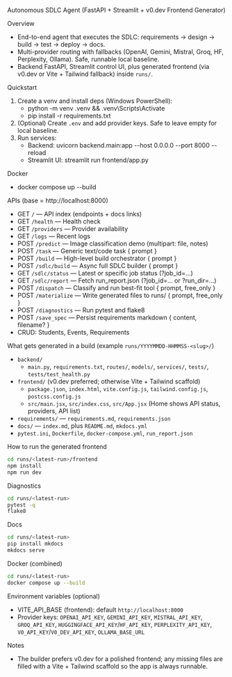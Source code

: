 Autonomous SDLC Agent (FastAPI + Streamlit + v0.dev Frontend Generator)

Overview
- End-to-end agent that executes the SDLC: requirements → design → build → test → deploy → docs.
- Multi-provider routing with fallbacks (OpenAI, Gemini, Mistral, Groq, HF, Perplexity, Ollama). Safe, runnable local baseline.
- Backend FastAPI, Streamlit control UI, plus generated frontend (via v0.dev or Vite + Tailwind fallback) inside `runs/`.

Quickstart
1) Create a venv and install deps (Windows PowerShell):
   - python -m venv .venv && .venv\Scripts\Activate
   - pip install -r requirements.txt
2) (Optional) Create `.env` and add provider keys. Safe to leave empty for local baseline.
3) Run services:
   - Backend: uvicorn backend.main:app --host 0.0.0.0 --port 8000 --reload
   - Streamlit UI: streamlit run frontend/app.py

Docker
- docker compose up --build

APIs (base = http://localhost:8000)
- GET `/` — API index (endpoints + docs links)
- GET `/health` — Health check
- GET `/providers` — Provider availability
- GET `/logs` — Recent logs
- POST `/predict` — Image classification demo (multipart: file, notes)
- POST `/task` — Generic text/code task { prompt }
- POST `/build` — High-level build orchestrator { prompt }
- POST `/sdlc/build` — Async full SDLC builder { prompt }
- GET `/sdlc/status` — Latest or specific job status (?job_id=...)
- GET `/sdlc/report` — Fetch run_report.json (?job_id=... or ?run_dir=...)
- POST `/dispatch` — Classify and run best-fit tool { prompt, free_only }
- POST `/materialize` — Write generated files to runs/ { prompt, free_only }
- POST `/diagnostics` — Run pytest and flake8
- POST `/save_spec` — Persist requirements markdown { content, filename? }
- CRUD: Students, Events, Requirements

What gets generated in a build (example `runs/YYYYMMDD-HHMMSS-<slug>/`)
- `backend/`
  - `main.py`, `requirements.txt`, `routes/`, `models/`, `services/`, `tests/`, `tests/test_health.py`
- `frontend/` (v0.dev preferred; otherwise Vite + Tailwind scaffold)
  - `package.json`, `index.html`, `vite.config.js`, `tailwind.config.js`, `postcss.config.js`
  - `src/main.jsx`, `src/index.css`, `src/App.jsx` (Home shows API status, providers, API list)
- `requirements/` — `requirements.md`, `requirements.json`
- `docs/` — `index.md`, plus `README.md`, `mkdocs.yml`
- `pytest.ini`, `Dockerfile`, `docker-compose.yml`, `run_report.json`

How to run the generated frontend
```bash
cd runs/<latest-run>/frontend
npm install
npm run dev
```

Diagnostics
```bash
cd runs/<latest-run>
pytest -q
flake8
```

Docs
```bash
cd runs/<latest-run>
pip install mkdocs
mkdocs serve
```

Docker (combined)
```bash
cd runs/<latest-run>
docker compose up --build
```

Environment variables (optional)
- VITE_API_BASE (frontend): default `http://localhost:8000`
- Provider keys: `OPENAI_API_KEY`, `GEMINI_API_KEY`, `MISTRAL_API_KEY`, `GROQ_API_KEY`, `HUGGINGFACE_API_KEY`/`HF_API_KEY`, `PERPLEXITY_API_KEY`, `V0_API_KEY`/`V0_DEV_API_KEY`, `OLLAMA_BASE_URL`

Notes
- The builder prefers v0.dev for a polished frontend; any missing files are filled with a Vite + Tailwind scaffold so the app is always runnable.
